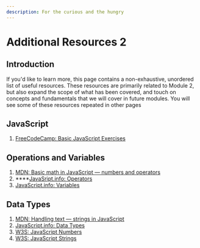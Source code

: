 ```yaml
---
description: For the curious and the hungry
---
```


# Additional Resources 2

## Introduction <a href="#introduction" id="introduction"></a>

If you'd like to learn more, this page contains a non-exhaustive, unordered list of useful resources. These resources are primarily related to Module 2, but also expand the scope of what has been covered, and touch on concepts and fundamentals that we will cover in future modules. You will see some of these resources repeated in other pages

## JavaScript

1. [FreeCodeCamp: Basic JavaScript Exercises](https://www.freecodecamp.org/learn/javascript-algorithms-and-data-structures/#basic-javascript)

## Operations and Variables

1. [MDN: Basic math in JavaScript — numbers and operators](https://developer.mozilla.org/en-US/docs/Learn/JavaScript/First\_steps/Math)
2. \*\*\*\*[JavaSript.info: Operators](https://javascript.info/operators)
3. [JavaScript.info: Variables](https://javascript.info/variables)

## Data Types

1. [MDN: Handling text — strings in JavaScript](https://developer.mozilla.org/en-US/docs/Learn/JavaScript/First\_steps/Strings)
2. [JavaScript.info: Data Types](https://javascript.info/types)
3. [W3S: JavaScript Numbers](https://www.w3schools.com/js/js\_numbers.asp)
4. [W3S: JavaScript Strings](https://www.w3schools.com/js/js\_strings.asp)

